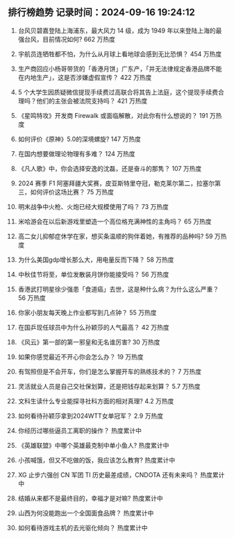 
## 排行榜趋势 记录时间：2024-09-16 19:24:12
  
  1. 台风贝碧嘉登陆上海浦东，最大风力 14 级，成为 1949 年以来登陆上海的最强台风，目前情况如何? 662 万热度
    
  2. 宇航员连牺牲都不怕，为什么从月球上看地球会感到无比恐惧？ 454 万热度
    
  3. 生产商回应小杨哥带货的「香港月饼」广东产，「并无法律规定香港品牌不能在内地生产」，这是否涉嫌虚假宣传？ 422 万热度
    
  4. 5 个大学生因质疑微信提现手续费过高联合将其告上法庭，这个提现手续费合理吗？他们的主张会被法院支持吗？ 421 万热度
    
  5. 《星鸣特攻》开发商 Firewalk 或面临解散，对此你有什么想说的？ 191 万热度
    
  6. 如何评价《原神》5.0的深境螺旋? 147 万热度
    
  7. 在国内想要做理论物理有多难？ 124 万热度
    
  8. 《凡人歌》中，你会选择安逸的沈磊，还是奋斗的那隽？ 107 万热度
    
  9. 2024 赛季 F1 阿塞拜疆大奖赛，皮亚斯特里夺冠，勒克莱尔第二，拉塞尔第三，如何评价这场比赛？ 75 万热度
    
  10. 明末战争中火枪、火炮已经大规模使用了吗？ 73 万热度
    
  11. 米哈游会在以后新游戏里塑造一个高位格充满神性的主角吗？ 65 万热度
    
  12. 高二女儿抑郁症休学在家，想买条温顺的狗伴着她，有推荐的品种吗? 59 万热度
    
  13. 为什么美国gdp增长那么大，用电量反而下降？ 58 万热度
    
  14. 中秋佳节将至，单位发散装月饼你能接受吗？ 56 万热度
    
  15. 香港武打明星徐少强患「食道癌」去世，这是种什么病？为什么这么严重？ 56 万热度
    
  16. 你家小朋友每天晚上作业都写到几点钟？ 55 万热度
    
  17. 在国乒现任球员中为什么孙颖莎的人气最高？ 42 万热度
    
  18. 《风云》第一部的第一邪皇和无名谁厉害? 30 万热度
    
  19. 如果你感觉最近不开心你会怎么办？ 19 万热度
    
  20. 有驾照但是不会开车，你们是怎么掌握开车的熟练技术的？ 7 万热度
    
  21. 灵活就业人员是自己交社保划算，还是把钱存起来划算？ 5.7 万热度
    
  22. 文科生读什么专业能探寻社科方面的相对真理? 4.2 万热度
    
  23. 如何看待孙颖莎拿到2024WTT女单冠军？ 2.9 万热度
    
  24. 你经历过哪些逼员工离职的操作？ 热度累计中
    
  25. 《英雄联盟》中哪个英雄最克制中单小鱼人? 热度累计中
    
  26. 小孩喊饿，但又不吃做的饭，我应该怎么教育? 热度累计中
    
  27. XG 止步六强创 CN 军团 TI 历史最差成绩，CNDOTA 还有未来吗？ 热度累计中
    
  28. 结婚从来都不是最终目的，幸福才是对嘛? 热度累计中
    
  29. 山西为何没能跑出一个全国面食品牌？ 热度累计中
    
  30. 如何看待游戏主机的去光驱化倾向？ 热度累计中
    